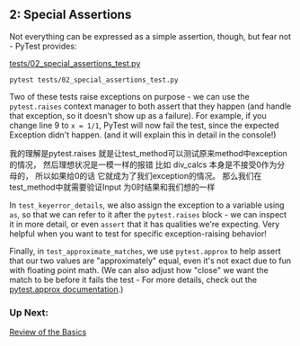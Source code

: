 ## 2: Special Assertions

Not everything can be expressed as a simple assertion, though, but fear not - PyTest provides:

[tests/02_special_assertions_test.py](https://github.com/pluralsight/intro-to-pytest/blob/master/tests/02_special_assertions_test.py)

```
pytest tests/02_special_assertions_test.py
```
Two of these tests raise exceptions on purpose - we can use the `pytest.raises` context manager to both assert that they happen (and handle that exception, so it doesn't show up as a failure). For example, if you change line 9 to `x = 1/1`, PyTest will now fail the test, since the expected Exception didn't happen. (and it will explain this in detail in the console!)

我的理解是pytest.raises 就是让test_method可以测试原来method中exception 的情况， 然后理想状况是一模一样的报错
比如 div_calcs 本身是不接受0作为分母的， 所以如果给0的话 它就成为了我们exception的情况。 那么我们在test_method中就需要验证Input 为0时结果和我们想的一样



In `test_keyerror_details`, we also assign the exception to a variable using `as`, so that we can refer to it after the `pytest.raises` block - we can inspect it in more detail, or even `assert` that it has qualities we're expecting. Very helpful when you want to test for specific exception-raising behavior!

Finally, in `test_approximate_matches`, we use `pytest.approx` to help assert that our two values are "approximately" equal, even it's not exact due to fun with floating point math. (We can also adjust how "close" we want the match to be before it fails the test - For more details, check out the [pytest.approx documentation](https://docs.pytest.org/en/latest/reference.html#pytest-approx).)

### Up Next:

[Review of the Basics](https://github.com/pluralsight/intro-to-pytest/blob/master/tutorials/03_reviewing_the_basics.md)
